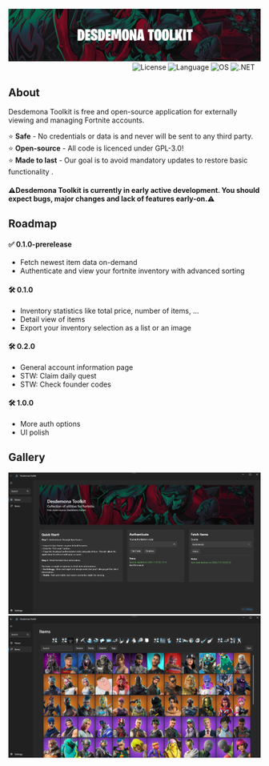 ![Desdemona Toolkit Logo](https://github.com/YanehCheck/DesdemonaToolkit/blob/master/images/logo.png)
&nbsp;&nbsp;&nbsp;&nbsp;&nbsp;&nbsp;&nbsp;&nbsp;&nbsp;&nbsp;&nbsp;&nbsp;&nbsp;&nbsp;&nbsp;&nbsp;&nbsp;&nbsp;&nbsp;&nbsp;&nbsp;&nbsp;&nbsp;&nbsp;&nbsp;&nbsp;&nbsp;&nbsp;&nbsp;&nbsp;&nbsp;&nbsp;&nbsp;&nbsp;&nbsp;&nbsp;&nbsp;&nbsp;&nbsp;&nbsp;&nbsp;&nbsp;&nbsp;&nbsp;&nbsp;&nbsp;&nbsp;&nbsp;&nbsp;&nbsp;&nbsp;&nbsp;&nbsp;&nbsp;&nbsp;&nbsp;&nbsp;&nbsp;&nbsp;&nbsp;&nbsp;&nbsp;
![License](https://img.shields.io/badge/license-GPL--3.0-EA2824)
![Language](https://img.shields.io/badge/language-C%23-CA2824)
![OS](https://img.shields.io/badge/OS-windows-AA2824)
![.NET](https://img.shields.io/badge/.NET-8.0-8A2824)
## About

Desdemona Toolkit is free and open-source application for externally viewing and managing Fortnite accounts.  

⭐ <b>Safe</b> - No credentials or data is and never will be sent to any third party.  
⭐ <b>Open-source</b> - All code is licenced under GPL-3.0!  
⭐ <b>Made to last</b> - Our goal is to avoid mandatory updates to restore basic functionality  .

#### ⚠️Desdemona Toolkit is currently in early active development. You should expect bugs, major changes and lack of features early-on.⚠️

## Roadmap

#### ✅ 0.1.0-prerelease  
- Fetch newest item data on-demand 
- Authenticate and view your fortnite inventory with advanced sorting 
#### 🛠️ 0.1.0
- Inventory statistics like total price, number of items, ...
- Detail view of items
- Export your inventory selection as a list or an image
#### 🛠️ 0.2.0
- General account information page
- STW: Claim daily quest
- STW: Check founder codes
####  🛠️ 1.0.0
- More auth options
- UI polish

## Gallery

![Home Page](https://github.com/YanehCheck/DesdemonaToolkit/blob/master/images/screenshot1.png)
![Inventory Page](https://github.com/YanehCheck/DesdemonaToolkit/blob/master/images/screenshot2.png)
  
  
  
  

